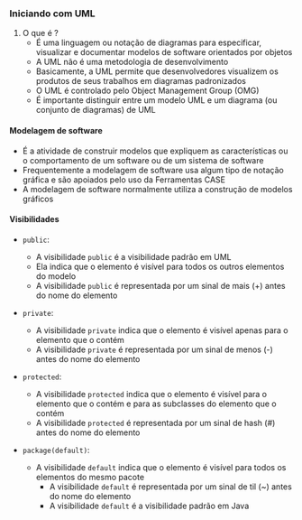 ### Iniciando com UML

1. O que é ? 
   - É uma linguagem ou notação de diagramas para especificar, visualizar e documentar modelos de software orientados por objetos
   - A UML não é uma metodologia de desenvolvimento
   - Basicamente, a UML permite que desenvolvedores visualizem os produtos de seus trabalhos em diagramas padronizados
   - O UML é controlado pelo Object Management Group (OMG)
   - É importante distinguir entre um modelo UML e um diagrama (ou conjunto de diagramas) de UML


#### Modelagem de software 
   - É a atividade de construir modelos que expliquem as características ou o comportamento de um software ou de um sistema de software
   - Frequentemente a modelagem de software usa algum tipo de notação gráfica e são apoiados pelo uso da Ferramentas CASE 
   - A modelagem de software normalmente utiliza a construção de modelos gráficos

#### Visibilidades 

- `public`:
  - A visibilidade `public` é a visibilidade padrão em UML
  - Ela indica que o elemento é visível para todos os outros elementos do modelo
  - A visibilidade `public` é representada por um sinal de mais (+) antes do nome do elemento

- `private`:
  - A visibilidade `private` indica que o elemento é visível apenas para o elemento que o contém
  - A visibilidade `private` é representada por um sinal de menos (-) antes do nome do elemento

- `protected`:
  - A visibilidade `protected` indica que o elemento é visível para o elemento que o contém e para as subclasses do elemento que o contém
  - A visibilidade `protected` é representada por um sinal de hash (#) antes do nome do elemento

- `package(default)`: 
  - A visibilidade `default` indica que o elemento é visível para todos os elementos do mesmo pacote
	- A visibilidade `default` é representada por um sinal de til (~) antes do nome do elemento
	- A visibilidade `default` é a visibilidade padrão em Java
